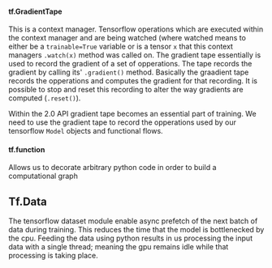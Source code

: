 #### tf.GradientTape
This is a context manager. Tensorflow operations which are executed within the
context manager and are being watched (where watched means to either be a 
`trainable=True` variable or is a tensor `x` that this context managers 
`.watch(x)` method was called on. The gradient tape essentially is used to 
record the gradient of a set of opperations. The tape records the gradient
by calling its' `.gradient()` method. Basically the graadient tape records the
opperations and computes the gradient for that recording. It is possible to 
stop and reset this recording to alter the way gradients are computed 
(`.reset()`). 

Within the 2.0 API gradient tape becomes an essential part 
of training. We need to use the gradient tape to record the
opperations used by our tensorflow `Model` objects and 
functional flows.

#### tf.function
Allows us to decorate arbitrary python code in order to build a computational graph


## Tf.Data

The tensorflow dataset module enable async prefetch of the next batch of
data during training. This reduces the time that the model is bottlenecked
by the cpu. Feeding the data using python results in us processing the 
input data with a single thread; meaning the gpu remains idle while that
processing is taking place. 